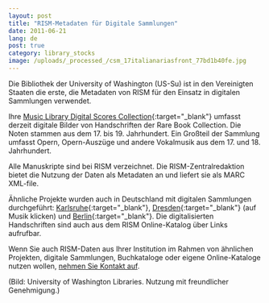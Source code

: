 ```yaml
---
layout: post
title: "RISM-Metadaten für Digitale Sammlungen"
date: 2011-06-21
lang: de
post: true
category: library_stocks
image: /uploads/_processed_/csm_17italianariasfront_77bd1b40fe.jpg
---
```



Die Bibliothek der University of Washington (US-Su) ist in den Vereinigten Staaten die erste, die Metadaten von RISM für den Einsatz in digitalen Sammlungen verwendet.

Ihre [Music Library Digital Scores Collection](http://content.lib.washington.edu/mmweb/index.html){:target="_blank"} umfasst derzeit digitale Bilder von Handschriften der Rare Book Collection. Die Noten stammen aus dem 17. bis 19. Jahrhundert. Ein Großteil der Sammlung umfasst Opern, Opern-Auszüge und andere Vokalmusik aus dem 17. und 18. Jahrhundert.

Alle Manuskripte sind bei RISM verzeichnet. Die RISM-Zentralredaktion bietet die Nutzung der Daten als Metadaten an und liefert sie als MARC XML-file.

Ähnliche Projekte wurden auch in Deutschland mit digitalen Sammlungen durchgeführt: [Karlsruhe](http://digital.blb-karlsruhe.de/Musikalien/nav/classification/20952){:target="_blank"}, [Dresden](http://www.slub-dresden.de/sammlungen/digitale-sammlungen/kollektionen/){:target="_blank"} (auf Musik klicken) und [Berlin](http://digital.staatsbibliothek-berlin.de/dms/suche/?DC=musiknoten){:target="_blank"}. Die digitalisierten Handschriften sind auch aus dem RISM Online-Katalog über Links aufrufbar.

Wenn Sie auch RISM-Daten aus Ihrer Institution im Rahmen von ähnlichen Projekten, digitale Sammlungen, Buchkataloge oder eigene Online-Kataloge nutzen wollen, [nehmen Sie Kontakt auf](mailto:contact@rism.info "Öffnet ein Fenster zum Versenden der E-Mail").

(Bild: University of Washington Libraries. Nutzung mit freundlicher Genehmigung.)